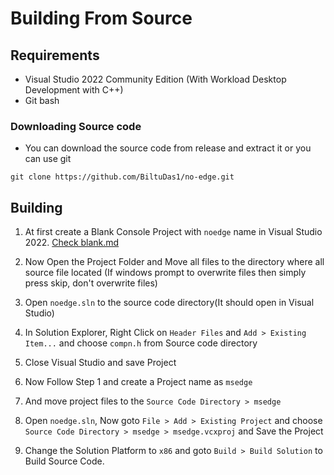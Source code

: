 # Building From Source
## Requirements
* Visual Studio 2022 Community Edition (With Workload Desktop Development with C++)
* Git bash

### Downloading Source code
* You can download the source code from release and extract it or you can use git  
```
git clone https://github.com/BiltuDas1/no-edge.git
```


## Building
1. At first create a Blank Console Project with `noedge` name in Visual Studio 2022.
[Check blank.md](./blank/blank.md)

2. Now Open the Project Folder and Move all files to the directory where all source file located (If windows prompt to overwrite files then simply press skip, don't overwrite files)

3. Open `noedge.sln` to the source code directory(It should open in Visual Studio)

4. In Solution Explorer, Right Click on `Header Files` and `Add > Existing Item...` and choose `compn.h` from Source code directory

5. Close Visual Studio and save Project

6. Now Follow Step 1 and create a Project name as `msedge`

7. And move project files to the `Source Code Directory > msedge`

8. Open `noedge.sln`, Now goto `File > Add > Existing Project` and choose `Source Code Directory > msedge > msedge.vcxproj` and Save the Project

9. Change the Solution Platform to `x86` and goto `Build > Build Solution` to Build Source Code.
